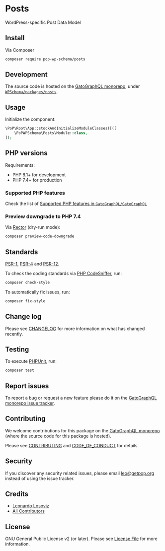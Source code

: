 # Posts

<!--
[![Build Status][ico-travis]][link-travis]
[![Quality Score][ico-code-quality]][link-code-quality]
[![Software License][ico-license]](LICENSE.md)
[![Latest Version on Packagist][ico-version]][link-packagist]
[![Coverage Status][ico-scrutinizer]][link-scrutinizer]
[![Total Downloads][ico-downloads]][link-downloads]
-->

WordPress-specific Post Data Model

## Install

Via Composer

``` bash
composer require pop-wp-schema/posts
```

## Development

The source code is hosted on the [GatoGraphQL monorepo](https://github.com/GatoGraphQL/GatoGraphQL), under [`WPSchema/packages/posts`](https://github.com/GatoGraphQL/GatoGraphQL/tree/master/layers/WPSchema/packages/posts).

## Usage

Initialize the component:

``` php
\PoP\Root\App::stockAndInitializeModuleClasses([([
    \PoPWPSchema\Posts\Module::class,
]);
```

## PHP versions

Requirements:

- PHP 8.1+ for development
- PHP 7.4+ for production

### Supported PHP features

Check the list of [Supported PHP features in `GatoGraphQL/GatoGraphQL`](https://github.com/GatoGraphQL/GatoGraphQL/blob/master/docs/supported-php-features.md)

### Preview downgrade to PHP 7.4

Via [Rector](https://github.com/rectorphp/rector) (dry-run mode):

```bash
composer preview-code-downgrade
```

## Standards

[PSR-1](https://www.php-fig.org/psr/psr-1), [PSR-4](https://www.php-fig.org/psr/psr-4) and [PSR-12](https://www.php-fig.org/psr/psr-12).

To check the coding standards via [PHP CodeSniffer](https://github.com/squizlabs/PHP_CodeSniffer), run:

``` bash
composer check-style
```

To automatically fix issues, run:

``` bash
composer fix-style
```

## Change log

Please see [CHANGELOG](CHANGELOG.md) for more information on what has changed recently.

## Testing

To execute [PHPUnit](https://phpunit.de/), run:

``` bash
composer test
```

## Report issues

To report a bug or request a new feature please do it on the [GatoGraphQL monorepo issue tracker](https://github.com/GatoGraphQL/GatoGraphQL/issues).

## Contributing

We welcome contributions for this package on the [GatoGraphQL monorepo](https://github.com/GatoGraphQL/GatoGraphQL) (where the source code for this package is hosted).

Please see [CONTRIBUTING](CONTRIBUTING.md) and [CODE_OF_CONDUCT](CODE_OF_CONDUCT.md) for details.

## Security

If you discover any security related issues, please email leo@getpop.org instead of using the issue tracker.

## Credits

- [Leonardo Losoviz][link-author]
- [All Contributors][link-contributors]

## License

GNU General Public License v2 (or later). Please see [License File](LICENSE.md) for more information.

[ico-version]: https://img.shields.io/packagist/v/pop-wp-schema/posts.svg?style=flat-square
[ico-license]: https://img.shields.io/badge/license-GPLv2-brightgreen.svg?style=flat-square
[ico-travis]: https://img.shields.io/travis/pop-wp-schema/posts/master.svg?style=flat-square
[ico-scrutinizer]: https://img.shields.io/scrutinizer/coverage/g/pop-wp-schema/posts.svg?style=flat-square
[ico-code-quality]: https://img.shields.io/scrutinizer/g/pop-wp-schema/posts.svg?style=flat-square
[ico-downloads]: https://img.shields.io/packagist/dt/pop-wp-schema/posts.svg?style=flat-square

[link-packagist]: https://packagist.org/packages/pop-wp-schema/posts
[link-travis]: https://travis-ci.org/pop-wp-schema/posts
[link-scrutinizer]: https://scrutinizer-ci.com/g/pop-wp-schema/posts/code-structure
[link-code-quality]: https://scrutinizer-ci.com/g/pop-wp-schema/posts
[link-downloads]: https://packagist.org/packages/pop-wp-schema/posts
[link-author]: https://github.com/leoloso
[link-contributors]: ../../../../../../contributors
